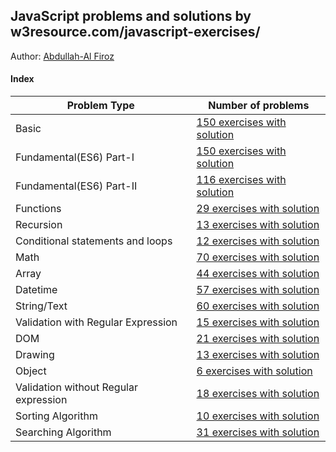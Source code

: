 ## JavaScript problems and solutions by w3resource.com/javascript-exercises/

Author: [Abdullah-Al Firoz](https://github.com/abdullah-al-feroz)

#### Index

| Problem Type                                                          | Number of problems                                           |
| --------------------------------------------------------------------- | -------------------------------------------------------------- |
| Basic | [150 exercises with solution](https://github.com/abdullah-al-feroz/JavaScript--Problem--Solve/tree/main/Basic%20150%20Problems)|
| Fundamental(ES6) Part-I  | [150 exercises with solution](https://github.com/abdullah-al-feroz/JavaScript--Problem--Solve/tree/main/Basic%20150%20Problems)|
| Fundamental(ES6) Part-II | [116 exercises with solution](https://github.com/abdullah-al-feroz/JavaScript--Problem--Solve/tree/main/Basic%20150%20Problems)|
| Functions		            | [29 exercises with solution ](https://github.com/abdullah-al-feroz/JavaScript--Problem--Solve/tree/main/Basic%20150%20Problems)|
| Recursion               | [13 exercises with solution ](https://github.com/abdullah-al-feroz/JavaScript--Problem--Solve/tree/main/Basic%20150%20Problems)|
| Conditional statements and loops | [12 exercises with solution ](https://github.com/abdullah-al-feroz/JavaScript--Problem--Solve/tree/main/Basic%20150%20Problems)|
| Math     | [70 exercises with solution](https://github.com/abdullah-al-feroz/JavaScript--Problem--Solve/tree/main/Basic%20150%20Problems) |
| Array    | [44 exercises with solution](https://github.com/abdullah-al-feroz/JavaScript--Problem--Solve/tree/main/Basic%20150%20Problems) |
| Datetime | [57 exercises with solution](https://github.com/abdullah-al-feroz/JavaScript--Problem--Solve/tree/main/Basic%20150%20Problems) |
| String/Text | [60 exercises with solution](https://github.com/abdullah-al-feroz/JavaScript--Problem--Solve/tree/main/Basic%20150%20Problems) |
| Validation with Regular Expression| [15 exercises with solution](https://github.com/abdullah-al-feroz/JavaScript--Problem--Solve/tree/main/Basic%20150%20Problems)|
| DOM  | [21 exercises with solution](https://github.com/abdullah-al-feroz/JavaScript--Problem--Solve/tree/main/Basic%20150%20Problems) |
| Drawing | [13 exercises with solution](https://github.com/abdullah-al-feroz/JavaScript--Problem--Solve/tree/main/Basic%20150%20Problems) |
| Object | [6 exercises with solution](https://github.com/abdullah-al-feroz/JavaScript--Problem--Solve/tree/main/Basic%20150%20Problems)  |
| Validation without Regular expression|[18 exercises with solution](https://github.com/abdullah-al-feroz/JavaScript--Problem--Solve/tree/main/Basic%20150%20Problems) |
| Sorting Algorithm | [10 exercises with solution](https://github.com/abdullah-al-feroz/JavaScript--Problem--Solve/tree/main/Basic%20150%20Problems) |
| Searching Algorithm| [31 exercises with solution](https://github.com/abdullah-al-feroz/JavaScript--Problem--Solve/tree/main/Basic%20150%20Problems) |

